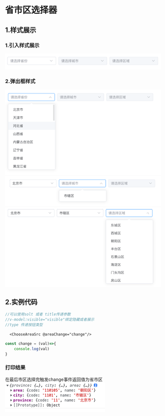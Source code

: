 # 省市区选择器

## 1.样式展示

### 1.引入样式展示
![img_3.png](./img_3.png)

### 2.弹出框样式
![img_4.png](./img_4.png)
![img_5.png](./img_5.png)
![img_6.png](./img_6.png)



## 2.实例代码
```js
//可以使用solt 或者 title传递参数
//v-model:visible="visible"绑定隐藏或者展示
//type 传递按钮类型
```
```vue
  <ChooseAreaSrc @areaChange="change"/>
```
```js
const change = (val)=>{
    console.log(val)
}
```
### 打印结果
在最后市区选择完触发change事件返回值为省市区
![img_7.png](./img_7.png)